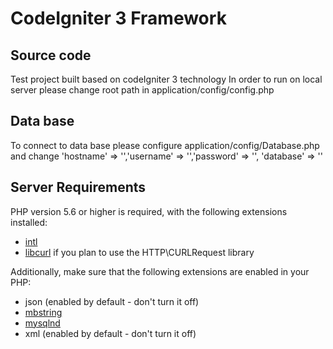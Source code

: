 # CodeIgniter 3 Framework

## Source code
Test project built based on codeIgniter 3 technology
In order to run on local server please change root path in application/config/config.php

## Data base
To connect to data base please configure application/config/Database.php
and change 'hostname' => '','username' => '','password' => '',
 'database' => ''




## Server Requirements

PHP version 5.6 or higher is required, with the following extensions installed: 

- [intl](http://php.net/manual/en/intl.requirements.php)
- [libcurl](http://php.net/manual/en/curl.requirements.php) if you plan to use the HTTP\CURLRequest library

Additionally, make sure that the following extensions are enabled in your PHP:

- json (enabled by default - don't turn it off)
- [mbstring](http://php.net/manual/en/mbstring.installation.php)
- [mysqlnd](http://php.net/manual/en/mysqlnd.install.php)
- xml (enabled by default - don't turn it off)
